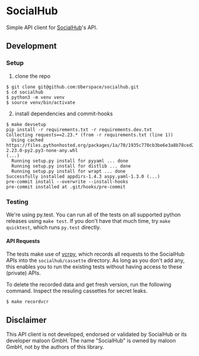# SocialHub

Simple API client for [SocialHub]'s API.

[SocialHub]: https://socialhub.io/

## Development

### Setup

1. clone the repo

```console
$ git clone git@github.com:Uberspace/socialhub.git
$ cd socialhub
$ python3 -m venv venv
$ source venv/bin/activate
```

2. install dependencies and commit-hooks

```console
$ make devsetup
pip install -r requirements.txt -r requirements.dev.txt
Collecting requests==2.23.* (from -r requirements.txt (line 1))
  Using cached https://files.pythonhosted.org/packages/1a/70/1935c770cb3be6e3a8b78ced23d7e0f3b187f5cbfab4749523ed65d7c9b1/requests-2.23.0-py2.py3-none-any.whl
(...)
  Running setup.py install for pyyaml ... done
  Running setup.py install for distlib ... done
  Running setup.py install for wrapt ... done
Successfully installed appdirs-1.4.3 aspy.yaml-1.3.0 (...)
pre-commit install --overwrite --install-hooks
pre-commit installed at .git/hooks/pre-commit
```

### Testing

We're using py.test. You can run all of the tests on all supported python
releases using `make test`. If you don't have that much time, try
`make quicktest`, which runs `py.test` directly.

#### API Requests

The tests make use of [vcrpy], which records all requests to the SocialHub APIs
into the `socialhub/cassette` directory. As long as you don't add any,
this enables you to run the existing tests without having access to these
(private) APIs.

To delete the recorded data and get fresh version, run the following command.
Inspect the resuling cassettes for secret leaks.

```console
$ make recordvcr
```

[vcrpy]: https://vcrpy.readthedocs.io/

## Disclaimer

This API client is not developed, endorsed or validated by SocialHub or its
developer maloon GmbH. The name "SocialHub" is owned by maloon GmbH, not by the
authors of this library.
